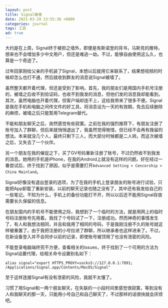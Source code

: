 ```yaml
---
layout: post
title: Signal被墙
date: 2021-03-29 23:55:38 +0800
categories: journal
tags: 工具
ad: true
---
```


大约是在上周，Signal终于被拒之墙外，即便是有斯诺登的背书，马斯克的推特，想来也不会增加多少中文用户，但还是难逃一劫。不过，能够自由使用这么久，也算是一个奇迹了。

过年回家刚给父亲的手机装了Signal，本想以后就用它来联系了，结果想视频的时候却怎么也打不通，然后就收到群友的消息说Signal被墙了。

虽然整天都开着代理，但还是受到了影响。首先，我的朋友们是用国内手机号注册的，被墙之后收不到验证码，也收不到我发的消息，但他们发的消息我却能看到。其次，虽然电脑也开着代理，但客户端却连不上，这给我带来了很多不便。Signal是我在手机和电脑之间传文件的好工具，将消息设为一天的有效期，免去后续删除的麻烦，被墙之后只能暂用Telegram替代。

不能和朋友聊天之后，突然感觉有些寂寞。之前在我的强烈推荐下，有朋友注册了账号加入了群聊，但后来就悄悄退出了，我虽然觉得惋惜，但已经不会再有挽留的想法。本来就没几个人，最终只剩下三人，而大部分时候都是二人转。而这次被墙之后，又失去了一个伙伴。

另一个朋友在我的催促之下，买了GV号码重新注册了账号，不过仍然收不到我发的消息。她用的手机是iPhone，在我的Android上就没有这样的问题。好在经过一番尝试后，终于找到了原因，似乎是需要打开`Advanced Setting > Cencorship > China Mainland`。

Signal好像没有退出登录的选项，为了在我的手机上登录朋友的账号进行试验，只能把App卸载了重新安装，以前的聊天记录也随之没有了，其中还有我发给自己的一些笔记。不知为什么，手机上的备份功能打不开，所以以后还不能用Signal存放需要长久保留的信息。

在朋友国内的手机号不能使用之际，我想到了一个临时的方法，就是用网上的临时号码注册账号先用着。我找了个号码试了一下，注册成功。然而神奇的事情发生了，有人和我想法相同，并且和我用了相同的号码，于是我刚注册不久的账号就这样被重置了。由于我把注册的小号拉进了群聊，所以继承者也这样进来了。不过，在新设备登入并不会同步以前的记录，即使账号被顶用了也没有泄密的风险。

不能登录电脑端终究不方便，查看相关的issues，终于找到了一个可用的方法为Signal设置代理，给相关命令设置别名如下：

```shell
alias signal="export HTTPS_PROXY=socks5://127.0.0.1:7891; /Applications/Signal.app/Contents/MacOS/Signal"
```
至于这样连接Signal有没有泄密的风险，我就不太懂了。

习惯了用Signal和一两个朋友聊天，在失联的一小段时间里感觉很寂寞，等到没有人和我聊天的那一天，只能用小号自己和自己聊天了，不过那样的话很快就会厌烦吧。
